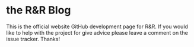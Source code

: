 # the R&R Blog

This is the official website GitHub development page for R&R. If you would like
to help with the project for give advice please leave a comment on the issue
tracker. Thanks!
